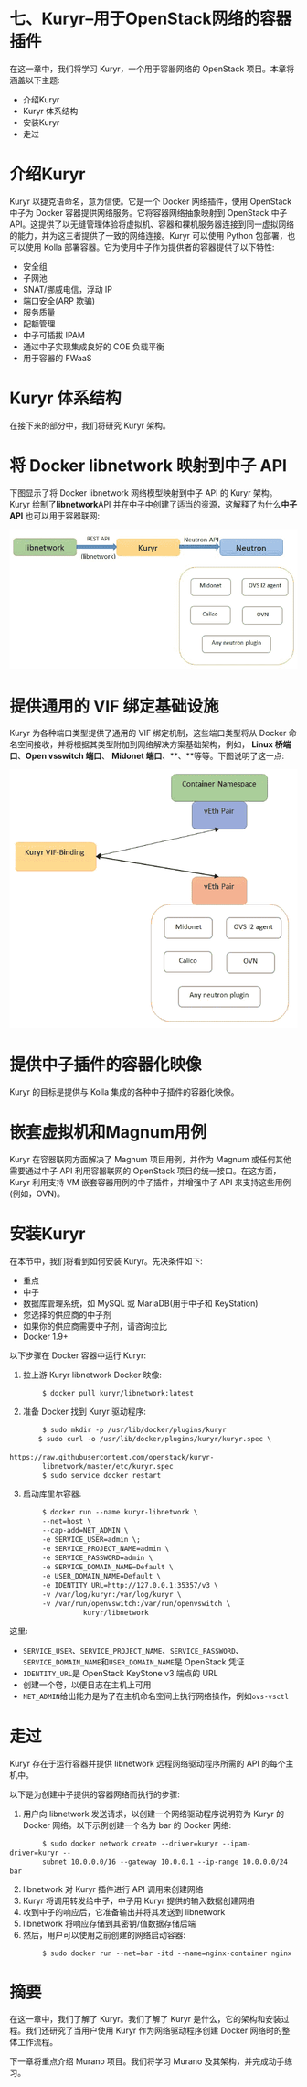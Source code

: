 # 七、Kuryr–用于OpenStack网络的容器插件

在这一章中，我们将学习 Kuryr，一个用于容器网络的 OpenStack 项目。本章将涵盖以下主题:

*   介绍Kuryr
*   Kuryr 体系结构
*   安装Kuryr
*   走过

# 介绍Kuryr

Kuryr 以捷克语命名，意为信使。它是一个 Docker 网络插件，使用 OpenStack 中子为 Docker 容器提供网络服务。它将容器网络抽象映射到 OpenStack 中子 API。这提供了以无缝管理体验将虚拟机、容器和裸机服务器连接到同一虚拟网络的能力，并为这三者提供了一致的网络连接。Kuryr 可以使用 Python 包部署，也可以使用 Kolla 部署容器。它为使用中子作为提供者的容器提供了以下特性:

*   安全组
*   子网池
*   SNAT/挪威电信，浮动 IP
*   端口安全(ARP 欺骗)
*   服务质量
*   配额管理
*   中子可插拔 IPAM
*   通过中子实现集成良好的 COE 负载平衡
*   用于容器的 FWaaS

# Kuryr 体系结构

在接下来的部分中，我们将研究 Kuryr 架构。

# 将 Docker libnetwork 映射到中子 API

下图显示了将 Docker libnetwork 网络模型映射到中子 API 的 Kuryr 架构。Kuryr 绘制了**libnetwork**API 并在中子中创建了适当的资源，这解释了为什么**中子 API** 也可以用于容器联网:

![](img/00022.jpeg)

# 提供通用的 VIF 绑定基础设施

Kuryr 为各种端口类型提供了通用的 VIF 绑定机制，这些端口类型将从 Docker 命名空间接收，并将根据其类型附加到网络解决方案基础架构，例如， **Linux 桥端口**、**Open vsswitch 端口**、 **Midonet 端口**、**、**等等。下图说明了这一点:

![](img/00023.jpeg)

# 提供中子插件的容器化映像

Kuryr 的目标是提供与 Kolla 集成的各种中子插件的容器化映像。

# 嵌套虚拟机和Magnum用例

Kuryr 在容器联网方面解决了 Magnum 项目用例，并作为 Magnum 或任何其他需要通过中子 API 利用容器联网的 OpenStack 项目的统一接口。在这方面，Kuryr 利用支持 VM 嵌套容器用例的中子插件，并增强中子 API 来支持这些用例(例如，OVN)。

# 安装Kuryr

在本节中，我们将看到如何安装 Kuryr。先决条件如下:

*   重点
*   中子
*   数据库管理系统，如 MySQL 或 MariaDB(用于中子和 KeyStation)
*   您选择的供应商的中子剂
*   如果你的供应商需要中子剂，请咨询拉比
*   Docker 1.9+

以下步骤在 Docker 容器中运行 Kuryr:

1.  拉上游 Kuryr libnetwork Docker 映像:

```
        $ docker pull kuryr/libnetwork:latest  
```

2.  准备 Docker 找到 Kuryr 驱动程序:

```
        $ sudo mkdir -p /usr/lib/docker/plugins/kuryr
       $ sudo curl -o /usr/lib/docker/plugins/kuryr/kuryr.spec \ 
                     https://raw.githubusercontent.com/openstack/kuryr-
        libnetwork/master/etc/kuryr.spec
        $ sudo service docker restart  
```

3.  启动库里尔容器:

```
        $ docker run --name kuryr-libnetwork \
        --net=host \
        --cap-add=NET_ADMIN \
        -e SERVICE_USER=admin \;
        -e SERVICE_PROJECT_NAME=admin \
        -e SERVICE_PASSWORD=admin \
        -e SERVICE_DOMAIN_NAME=Default \
        -e USER_DOMAIN_NAME=Default \
        -e IDENTITY_URL=http://127.0.0.1:35357/v3 \
        -v /var/log/kuryr:/var/log/kuryr \
        -v /var/run/openvswitch:/var/run/openvswitch \
                  kuryr/libnetwork  
```

这里:

*   `SERVICE_USER`、`SERVICE_PROJECT_NAME`、`SERVICE_PASSWORD`、`SERVICE_DOMAIN_NAME`和`USER_DOMAIN_NAME`是 OpenStack 凭证
*   `IDENTITY_URL`是 OpenStack KeyStone v3 端点的 URL
*   创建一个卷，以便日志在主机上可用
*   `NET_ADMIN`给出能力是为了在主机命名空间上执行网络操作，例如`ovs-vsctl`

# 走过

Kuryr 存在于运行容器并提供 libnetwork 远程网络驱动程序所需的 API 的每个主机中。

以下是为创建中子提供的容器网络而执行的步骤:

1.  用户向 libnetwork 发送请求，以创建一个网络驱动程序说明符为 Kuryr 的 Docker 网络。以下示例创建一个名为 bar 的 Docker 网络:

```
        $ sudo docker network create --driver=kuryr --ipam-driver=kuryr --
        subnet 10.0.0.0/16 --gateway 10.0.0.1 --ip-range 10.0.0.0/24 bar  
```

2.  libnetwork 对 Kuryr 插件进行 API 调用来创建网络
3.  Kuryr 将调用转发给中子，中子用 Kuryr 提供的输入数据创建网络
4.  收到中子的响应后，它准备输出并将其发送到 libnetwork
5.  libnetwork 将响应存储到其密钥/值数据存储后端
6.  然后，用户可以使用之前创建的网络启动容器:

```
        $ sudo docker run --net=bar -itd --name=nginx-container nginx
```

# 摘要

在这一章中，我们了解了 Kuryr。我们了解了 Kuryr 是什么，它的架构和安装过程。我们还研究了当用户使用 Kuryr 作为网络驱动程序创建 Docker 网络时的整体工作流程。

下一章将重点介绍 Murano 项目。我们将学习 Murano 及其架构，并完成动手练习。